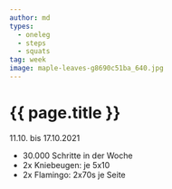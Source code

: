 ```yaml
---
author: md
types:
  - oneleg
  - steps
  - squats
tag: week
image: maple-leaves-g8690c51ba_640.jpg
---
```

# {{ page.title }}
11.10. bis 17.10.2021

- 30.000 Schritte in der Woche
- 2x Kniebeugen: je 5x10
- 2x Flamingo: 2x70s je Seite